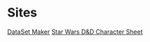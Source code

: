 ﻿<html lang="en">
<head>
    <meta charset="utf-8">
    <title>Jack Sleath</title>
    <link rel="stylesheet" href="css/styles.css">
    <script src="js/script.js"></script>
</head>
<body>
    <h1>Sites</h1>
    <a href="/datasetmaker.html">DataSet Maker</a>
    <a href="starwars/charsheet.html">Star Wars D&D Character Sheet</a>
</body>
</html>
